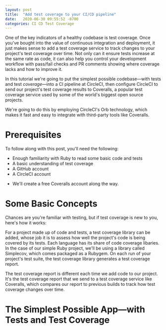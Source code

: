 ```yaml
---
layout: post
title:  "Add test coverage to your CI/CD pipeline"
date:   2020-06-30 09:55:52 -0700
categories: CI CD Test Coverage
---
```


One of the key indicators of a healthy codebase is test coverage. Once you've bought into the value of continuous integration and deployment, it just makes sense to add a test coverage service to track changes to your project's test coverage over time. Not only can it ensure tests increase at the same rate as code, it can also help you control your development workflow with pass/fail checks and PR comments showing where coverage lacks and how to improve it.

In this tutorial we're going to put the simplest possible codebase&mdash;with tests and test *coverage*&mdash;into a CI pipeline at CircleCI, then configure CircleCI to send our project's test coverage results to Coveralls, a popular test coverage service used by some of the world's biggest open source projects. 

We're going to do this by employing CircleCI's Orb technology, which makes it fast and easy to integrate with third-party tools like Coveralls. 

# Prerequisites

To follow along with this post, you'll need the following:

- Enough familiarity with Ruby to read some basic code and tests
- A basic understanding of test coverage
- A GitHub account
- A CircleCI account

* We'll create a free Coveralls account along the way.

# Some Basic Concepts

Chances are you're familiar with testing, but if test coverage is new to you, here's how it works:

For a project made up of code and tests, a test coverage library can be added, whose job it is to assess how well the project's code is being covered by its tests. Each language has its share of code coverage libaries. In the case of our simple Ruby project, we'll be using a library called Simplecov, which comes packaged as a Rubygem. On each run of your project's test suite, the test coverage library generates a test coverage report.

The test coverage report is different each time we add code to our project. It's the test coverage report that we send to a test coverage service like Coveralls, which compares our report to previous builds to track how test coverage changes over time.

# The Simplest Possible App&mdash;with Tests and Test Coverage


